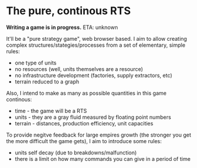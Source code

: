 The pure, continous RTS
=======================

**Writing a game is in progress.** ETA: unknown

It'll be a "pure strategy game", web browser based. I aim to allow creating complex structures/stategies/processes from a set of elementary, simple rules:
 * one type of units
 * no resources (well, units themselves are a resource)
 * no infrastructure development (factories, supply extractors, etc)
 * terrain reduced to a graph

Also, I intend to make as many as possible quantities in this game continous:
 * time - the game will be a RTS
 * units - they are a gray fluid measured by floating point numbers
 * terrain - distances, production efficiency, unit capacities

To provide negitve feedback for large empires growth (the stronger you get the more difficult the game gets), I aim to introduce some rules:
 * units self decay (due to breakdowns/malfunction)
 * there is a limit on how many commands you can give in a period of time
